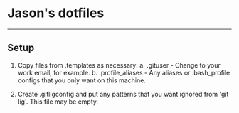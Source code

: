 # Jason's dotfiles
------------------

## Setup

1. Copy files from .templates as necessary:
  a. .gituser - Change to your work email, for example.
  b. .profile_aliases - Any aliases or .bash_profile configs that you only want on this machine.

2. Create .gitligconfig and put any patterns that you want ignored from 'git lig'.  This file may be empty.

